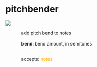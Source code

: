 
<a name=pitchbender></a><br>
# <b>pitchbender</b>
<img src="https://www.bespokesynth.com/docs/screenshots/pitchbender.png"><br>
<div style="display:inline-block;margin-left:50px;">
add pitch bend to notes<br/><br/>
<b>bend</b>: bend amount, in semitones<br>

<br>accepts: <font color=orange>notes</font> <br></div>
